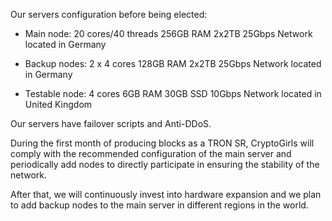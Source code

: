 Our servers configuration before being elected:

- Main node: 20 cores/40 threads 256GB RAM 2x2TB 25Gbps Network located in Germany

- Backup nodes: 2 x 4 cores 128GB RAM 2x2TB 25Gbps Network located in Germany

- Testable node: 4 cores 6GB RAM 30GB SSD 10Gbps Network located in United Kingdom

Our servers have failover scripts and Anti-DDoS.

During the first month of producing blocks as a TRON SR, CryptoGirls will comply with the recommended configuration of the main server and periodically add nodes to directly participate in ensuring the stability of the network. 

After that, we will continuously invest into hardware expansion and we plan to add backup nodes to the main server in different regions in the world.
